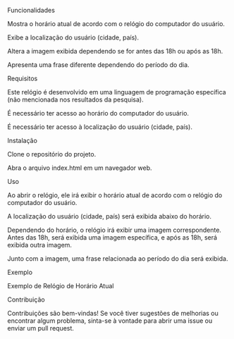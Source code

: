 ﻿Funcionalidades

Mostra o horário atual de acordo com o relógio do computador do usuário.

Exibe a localização do usuário (cidade, país).

Altera a imagem exibida dependendo se for antes das 18h ou após as 18h.

Apresenta uma frase diferente dependendo do período do dia.

Requisitos

Este relógio é desenvolvido em uma linguagem de programação específica (não mencionada nos resultados da pesquisa).

É necessário ter acesso ao horário do computador do usuário.

É necessário ter acesso à localização do usuário (cidade, país).

Instalação

Clone o repositório do projeto.

Abra o arquivo index.html em um navegador web.

Uso

Ao abrir o relógio, ele irá exibir o horário atual de acordo com o relógio do computador do usuário.

A localização do usuário (cidade, país) será exibida abaixo do horário.

Dependendo do horário, o relógio irá exibir uma imagem correspondente. Antes das 18h, será exibida uma imagem específica, e após as 18h, será exibida outra imagem.

Junto com a imagem, uma frase relacionada ao período do dia será exibida.

Exemplo

Exemplo de Relógio de Horário Atual

Contribuição

Contribuições são bem-vindas! Se você tiver sugestões de melhorias ou encontrar algum problema, sinta-se à vontade para abrir uma issue ou enviar um pull request.
